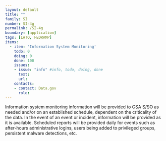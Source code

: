 ```yaml
---
layout: default
title: ""
family: SI
number: SI-4g
permalink: /SI-4g
boundary: [application]
tags: [LATO, FEDRAMP]
items:
  - item: 'Information System Monitoring'
    todo: 0
    doing: 0
    done: 100   
    issues:
    - issue: "info" #info, todo, doing, done
      text:
      url:
    contacts:
    - contact: Data.gov
      role:
---
```

Information system monitoring information will be provided to GSA S/SO as needed and/or on an established schedule, dependent on the criticality of the data.  In the event of an event or incident, information will be provided as it is available.  Scheduled reports will be provided daily for events such as after-hours administrative logins, users being added to privileged groups, persistent malware detections, etc.
